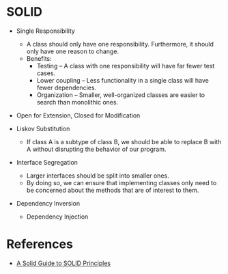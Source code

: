 # SOLID

* Single Responsibility
    * A class should only have one responsibility. Furthermore, it should only have one reason to change.
    * Benefits:
        * Testing – A class with one responsibility will have far fewer test cases.
        * Lower coupling – Less functionality in a single class will have fewer dependencies.
        * Organization – Smaller, well-organized classes are easier to search than monolithic ones.

* Open for Extension, Closed for Modification

* Liskov Substitution
    * If class A is a subtype of class B, we should be able to replace B with A without disrupting the behavior of our
      program.

* Interface Segregation
    * Larger interfaces should be split into smaller ones.
    * By doing so, we can ensure that implementing classes only need to be concerned about the methods that are of
      interest to them.

* Dependency Inversion
    * Dependency Injection

# References

* [A Solid Guide to SOLID Principles](https://www.baeldung.com/solid-principles)